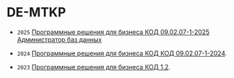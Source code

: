 # DE-MTKP

- `2025` [Программные решения для бизнеса КОД 09.02.07-1-2025 Администратор баз данных]()

- `2024` [Программные решения для бизнеса КОД КОД 09.02.07-1-2024]().
  
- `2023` [Программные решения для бизнеса КОД 1.2](https://github.com/BosenkoTM/DE-MTKP-2023). 
